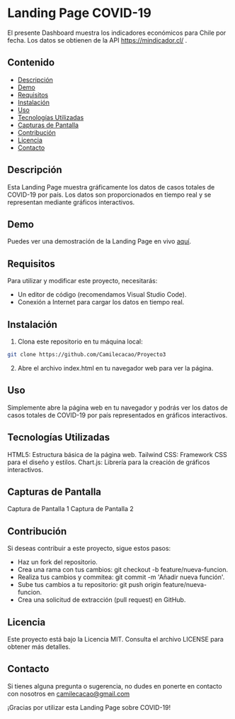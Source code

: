# Landing Page COVID-19

El presente Dashboard muestra los indicadores económicos para Chile por fecha. Los datos se obtienen de la API https://mindicador.cl/ .

## Contenido

- [Descripción](#descripción)
- [Demo](#demo)
- [Requisitos](#requisitos)
- [Instalación](#instalación)
- [Uso](#uso)
- [Tecnologías Utilizadas](#tecnologías-utilizadas)
- [Capturas de Pantalla](#capturas-de-pantalla)
- [Contribución](#contribución)
- [Licencia](#licencia)
- [Contacto](#contacto)

## Descripción

Esta Landing Page muestra gráficamente los datos de casos totales de COVID-19 por país. Los datos son proporcionados en tiempo real y se representan mediante gráficos interactivos.

## Demo

Puedes ver una demostración de la Landing Page en vivo [aquí]().

## Requisitos

Para utilizar y modificar este proyecto, necesitarás:

- Un editor de código (recomendamos Visual Studio Code).
- Conexión a Internet para cargar los datos en tiempo real.

## Instalación

1. Clona este repositorio en tu máquina local:

```bash
git clone https://github.com/Camilecacao/Proyecto3
```

2. Abre el archivo index.html en tu navegador web para ver la página.

## Uso
Simplemente abre la página web en tu navegador y podrás ver los datos de casos totales de COVID-19 por país representados en gráficos interactivos.

## Tecnologías Utilizadas
HTML5: Estructura básica de la página web.
Tailwind CSS: Framework CSS para el diseño y estilos.
Chart.js: Librería para la creación de gráficos interactivos.

## Capturas de Pantalla
Captura de Pantalla 1
Captura de Pantalla 2

## Contribución
Si deseas contribuir a este proyecto, sigue estos pasos:

- Haz un fork del repositorio.
- Crea una rama con tus cambios: git checkout -b feature/nueva-funcion.
- Realiza tus cambios y commitea: git commit -m 'Añadir nueva función'.
- Sube tus cambios a tu repositorio: git push origin feature/nueva-funcion.
- Crea una solicitud de extracción (pull request) en GitHub.

## Licencia
Este proyecto está bajo la Licencia MIT. Consulta el archivo LICENSE para obtener más detalles.

## Contacto
Si tienes alguna pregunta o sugerencia, no dudes en ponerte en contacto con nosotros en camilecacao@gmail.com

¡Gracias por utilizar esta Landing Page sobre COVID-19!
